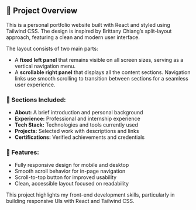 ## 📖 Project Overview

This is a personal portfolio website built with React and styled using Tailwind CSS. The design is inspired by Brittany Chiang’s split-layout approach, featuring a clean and modern user interface.

The layout consists of two main parts:
- A **fixed left panel** that remains visible on all screen sizes, serving as a vertical navigation menu.
- A **scrollable right panel** that displays all the content sections. Navigation links use smooth scrolling to transition between sections for a seamless user experience.

### 🔹 Sections Included:
- **About:** A brief introduction and personal background
- **Experience:** Professional and internship experience
- **Tech Stack:** Technologies and tools currently used
- **Projects:** Selected work with descriptions and links
- **Certifications:** Verified achievements and credentials

### 🌟 Features:
- Fully responsive design for mobile and desktop
- Smooth scroll behavior for in-page navigation
- Scroll-to-top button for improved usability
- Clean, accessible layout focused on readability

This project highlights my front-end development skills, particularly in building responsive UIs with React and Tailwind CSS.
